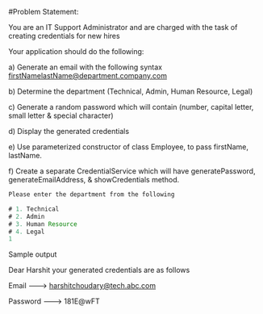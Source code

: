 #Problem Statement: 

You are an IT Support Administrator and are charged with the task of creating credentials for new hires 

Your application should do the following: 

a) Generate an email with the following syntax 
   firstNamelastName@department.company.com 

b) Determine the department (Technical, Admin, Human Resource, Legal) 

c) Generate a random password which will contain (number, capital letter, small 
   letter & special character) 

d) Display the generated credentials 

e) Use parameterized constructor of class Employee, to pass firstName, lastName. 

f) Create a separate CredentialService which will have generatePassword, 
   generateEmailAddress, & showCredentials method. 

   ```java
Please enter the department from the following

# 1. Technical
# 2. Admin
# 3. Human Resource
# 4. Legal
1

```

Sample output 

Dear Harshit your generated credentials are as follows 

Email        --->  harshitchoudary@tech.abc.com 

Password ---> 181E@wFT 
